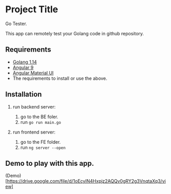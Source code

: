 # Project Title

Go Tester.

This app can remotely test your Golang code in github repository.

## Requirements

- [Golang 1.14](https://golang.org/dl/)
- [Angular 9](https://angular.io/guide/setup-local)
- [Angular Material UI](https://material.angular.io/guide/getting-started)
- The requirements to install or use the above.

## Installation

1. run backend server:

   1. go to the BE foler.
   2. run `go run main.go`

2. run frontend server:
   1. go to the FE folder.
   2. run `ng server --open`

## Demo to play with this app.

(Demo)[https://drive.google.com/file/d/1oEcyIN4Hxpjz2AQQv0gRY2g3VnqtaXq3/view]
